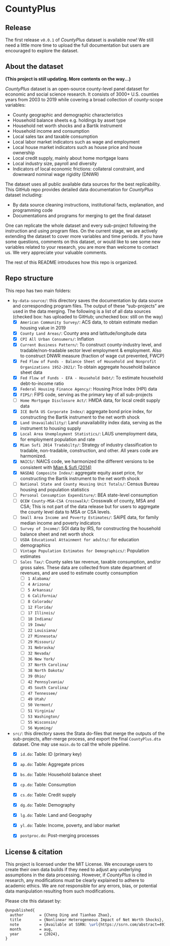 # CountyPlus

## Release

The first release `v0.0.1` of _CountyPlus_ dataset is available now! We still need a little more time to upload the full documentation but users are encouraged to explore the dataset.

## About the dataset

**(This project is still updating. More contents on the way...)**

*CountyPlus* dataset is an open-source county-level panel dataset for economic and social science research. It consists of 3000+ U.S. counties years from 2003 to 2019 while covering a broad collection of county-scope variables: 

- County geographic and demographic characteristics
- Household balance sheets e.g. holdings by asset type
- Household net worth shocks and a Bartik instrument
- Household income and consumption
- Local sales tax and taxable consumption
- Local labor market indicators such as wage and employment
- Local house market indicators such as house price and house ownership
- Local credit supply, mainly about home mortgage loans
- Local industry size, payroll and diversity
- Indicators of local economic frictions: collateral constraint, and downward nominal wage rigidity (DNWR)

The dataset uses all public available data sources for the best replicability. This GitHub repo provides detailed data documentation for *CountyPlus* dataset including:

- By data source cleaning instructions, institutional facts, explanation, and programming code
- Documentations and programs for merging to get the final dataset

One can replicate the whole dataset and every sub-project following the instruction and using program files. On the current stage, we are actively extending the dataset to cover more variables and time periods. If you have some questions, comments on this dataset, or would like to see some new variables related to your research, you are more than welcome to contact us. We very appreciate your valuable comments.

The rest of this README introduces how this repo is organized.

## Repo structure

This repo has two main folders:

- `by-data-source/`: this directory saves the documentation by data source and corresponding program files. The output of these “sub-projects” are used in the data merging. The following is a list of all data sources (checked box: has uploaded to GitHub; unchecked box: still on the way)
    - [x] `American Community Survey/`: ACS data, to obtain estimate median housing value in 2019
    - [x] `County Land Areas/`: County area and latitude/longitude data
    - [x] `CPI All Urban Consumers/`: Inflation
    - [x] `Current Business Pattern/`: To construct county-industry level, and tradable/non-tradable sector level employment & employment. Also to construct DNWR measure (fraction of wage cut prevented, FWCP)
    - [x] `Fed Flow of Funds - Balance Sheet of Household and Nonprofit Organizations 1952-2021/`: To obtain aggregate household balance sheet data
    - [x] `Fed Flow of Funds - EFA - Household Debt/`: To estimate household debt-to-income ratio
    - [x] `Federal Housing Finance Agency/`: Housing Price Index (HPI) data
    - [x] `FIPS/`: FIPS code, serving as the primary key of all sub-projects
    - [ ] `Home Mortgage Disclosure Act/`: HMDA data, for local credit supply data
    - [x] `ICE BofA US Corporate Index/`: aggregate bond price index, for constructing the Bartik instrument to the net worth shock
    - [x] `Land Unavailability/`: Land unavailability index data, serving as the instrument to housing supply
    - [x] `Local Area Unemployment Statistics/`: LAUS unemployment data, for employment population and rate
    - [x] `Mian Sufi 2014 Tradabilty/`: Strategy of industry classification to tradable, non-tradable, construction, and other. All years code are harmonized.
    - [x] `NAICS/`: NAICS code, we harmonized the different versions to be consistent with [Mian & Sufi (2014)](https://doi.org/10.3982/ECTA10451)
    - [x] `NASDAQ Composite Index/`: aggregate equity asset price, for constructing the Bartik instrument to the net worth shock
    - [ ] `National State and County Housing Unit Totals/`: Census Bureau housing and population statistics
    - [ ] `Personal Consumption Expenditure/`: BEA state-level consumption
    - [ ] `QCEW County-MSA-CSA Crosswalk/`: Crosswalk of county, MSA and CSA; This is not part of the data release but for users to aggregate the county level data to MSA or CSA levels.
    - [ ] `Small Area Income and Poverty Estimates/`: SAIPE data, for family median income and poverty indicators
    - [ ] `Survey of Income/`: SOI data by IRS, for constructing the household balance sheet and net worth shock
    - [ ] `USDA Educational Attainment for adults/`: for education demographics
    - [ ] `Vintage Population Estimates for Demographics/`: Population estimates
    - [ ] `Sales Tax/`: County sales tax revenue, taxable consumption, and/or gross sales. These data are collected from state department of revenues, and are used to estimate county consumption
        - [ ] `1 Alabama/`
        - [ ] `4 Arizona/`
        - [ ] `5 Arkansas/`
        - [ ] `6 California/`
        - [ ] `8 Colorado/`
        - [ ] `12 Florida/`
        - [ ] `17 Illinois/`
        - [ ] `18 Indiana/`
        - [ ] `19 Iowa/`
        - [ ] `22 Louisiana/`
        - [ ] `27 Minnesota/`
        - [ ] `29 Missouri/`
        - [ ] `31 Nebraska/`
        - [ ] `32 Nevada/`
        - [ ] `36 New York/`
        - [ ] `37 North Carolina/`
        - [ ] `38 North Dakota/`
        - [ ] `39 Ohio/`
        - [ ] `42 Pennsylvania/`
        - [ ] `45 South Carolina/`
        - [ ] `47 Tennessee/`
        - [ ] `49 Utah/`
        - [ ] `50 Vermont/`
        - [ ] `51 Virginia/`
        - [ ] `53 Washington/`
        - [ ] `55 Wisconsin/`
        - [ ] `56 Wyoming/`
- `src/`: this directory saves the Stata do-files that merge the outputs of the sub-projects, after-merge process, and export the final `CountyPlus.dta` dataset. One may use `main.do` to call the whole pipeline.
    - [x] `id.do`: Table: ID (primary key)
    - [x] `ap.do`: Table: Aggregate prices
    - [x] `bs.do`: Table: Household balance sheet
    - [x] `cp.do`: Table: Consumption
    - [x] `cs.do`: Table: Credit supply
    - [x] `dg.do`: Table: Demography
    - [x] `lg.do`: Table: Land and Geography
    - [x] `yl.do`: Table: Income, poverty, and labor market
    - [x] `postproc.do`: Post-merging processes


## License & citation

This project is licensed under the MIT License. We encourage users to create their own data builds if they need to adjust any underlying assumptions in the data processing. However, if *CountyPlus* is cited in research, any modifications must be clearly explained to adhere to academic ethics. We are *not* responsible for any errors, bias, or potential data manipulation resulting from such modifications.

Please cite this dataset by:

```tex
@unpublished{
  author       = {Cheng Ding and Tianhao Zhao},
  title        = {Nonlinear Heterogeneous Impact of Net Worth Shocks},
  note         = {Available at SSRN: \url{https://ssrn.com/abstract=4915272}},
  month        = aug,
  year         = {2024},
}
```
